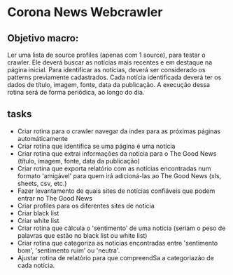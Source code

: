 # Corona News Webcrawler

## Objetivo macro: 

Ler uma lista de source profiles (apenas com 1 source), para testar o crawler. Ele deverá buscar as notícias mais recentes e em destaque na página inicial. Para identificar as notícias, deverá ser considerado os patterns previamente cadastrados. Cada notícia identificada deverá ter os dados de título, imagem, fonte, data da publicação. A execução dessa rotina será de forma periódica, ao longo do dia.


## tasks

- Criar rotina para o crawler navegar da index para as próximas páginas automáticamente
- Criar rotina que identifica se uma página é uma notícia 
- Criar rotina que extrai informações da notícia para o The Good News (título, imagem, fonte, data da publicação)
- Criar rotina que exporta relatório com as notícias encontradas num formato 'amigável' para quem irá adicioná-las ao The Good News (xls, sheets, csv, etc.)
- Fazer levantamento de quais sites de notícias confiáveis que podem entrar no The Good News
- Criar profiles para os diferentes sites de notícia
- Criar black list
- Criar white list
- Criar rotina que cálcula o 'sentimento' de uma notícia (seriam o peso de palavras que estão no black list ou white list)
- Criar rotina que categoriza as notícias encontradas entre 'sentimento bom', 'sentimento ruim' ou 'neutra'.
- Ajustar rotina de relatório para que compreendSa a categoriazão de cada notícia.